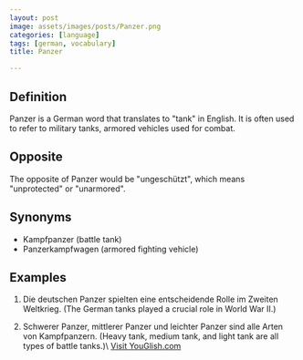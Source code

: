 ```yaml
---
layout: post
image: assets/images/posts/Panzer.png
categories: [language]
tags: [german, vocabulary]
title: Panzer

---
```


## Definition
Panzer is a German word that translates to "tank" in English. It is often used to refer to military tanks, armored vehicles used for combat.

## Opposite
The opposite of Panzer would be "ungeschützt", which means "unprotected" or "unarmored".

## Synonyms
- Kampfpanzer (battle tank)
- Panzerkampfwagen (armored fighting vehicle)

## Examples
1. Die deutschen Panzer spielten eine entscheidende Rolle im Zweiten Weltkrieg.
   (The German tanks played a crucial role in World War II.)

2. Schwerer Panzer, mittlerer Panzer und leichter Panzer sind alle Arten von Kampfpanzern.
   (Heavy tank, medium tank, and light tank are all types of battle tanks.)\ <a id="yg-widget-0" class="youglish-widget" data-query="Panzer" data-lang="german" data-components="8412" data-auto-start="0" data-bkg-color="theme_light" data-title="How%20to%20pronounce%20Panzer%20in%20German"  rel="nofollow" href="https://youglish.com">Visit YouGlish.com</a><script async src="https://youglish.com/public/emb/widget.js" charset="utf-8"></script>
